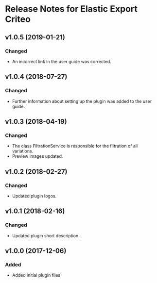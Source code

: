 # Release Notes for Elastic Export Criteo

## v1.0.5 (2019-01-21)

### Changed
- An incorrect link in the user guide was corrected.

## v1.0.4 (2018-07-27)

### Changed
- Further information about setting up the plugin was added to the user guide.

## v1.0.3 (2018-04-19)

### Changed
- The class FiltrationService is responsible for the filtration of all variations.
- Preview images updated. 

## v1.0.2 (2018-02-27)

### Changed
- Updated plugin logos.

## v1.0.1 (2018-02-16)

### Changed
- Updated plugin short description.

## v1.0.0 (2017-12-06)

### Added
- Added initial plugin files
